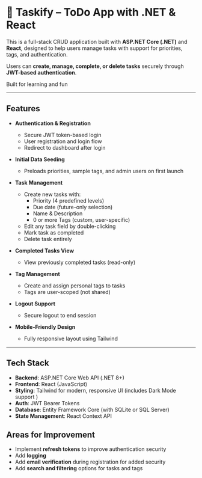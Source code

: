 # 📝 Taskify – ToDo App with .NET & React

This is a full-stack CRUD application built with **ASP.NET Core (.NET)** and **React**, designed to help users manage tasks with support for priorities, tags, and authentication.

Users can **create, manage, complete, or delete tasks** securely through **JWT-based authentication**.

Built for learning and fun

---

## Features

- **Authentication & Registration**
  - Secure JWT token-based login
  - User registration and login flow
  - Redirect to dashboard after login

- **Initial Data Seeding**
  - Preloads priorities, sample tags, and admin users on first launch

- **Task Management**
  - Create new tasks with:
    - Priority (4 predefined levels)
    - Due date (future-only selection)
    - Name & Description
    - 0 or more Tags (custom, user-specific)
  - Edit any task field by double-clicking
  - Mark task as completed
  - Delete task entirely

- **Completed Tasks View**
  - View previously completed tasks (read-only)

- **Tag Management**
  - Create and assign personal tags to tasks
  - Tags are user-scoped (not shared)

- **Logout Support**
  - Secure logout to end session
  
 - **Mobile-Friendly Design**
    - Fully responsive layout using Tailwind

---

## Tech Stack

- **Backend**: ASP.NET Core Web API (.NET 8+)
- **Frontend**: React (JavaScript)
- **Styling**: Tailwind for modern, responsive UI (includes Dark Mode support )
- **Auth**: JWT Bearer Tokens
- **Database**: Entity Framework Core (with SQLite or SQL Server)
- **State Management**: React Context API


## Areas for Improvement

- Implement **refresh tokens** to improve authentication security
- Add **logging**
- Add **email verification** during registration for added  security
- Add **search and filtering** options for tasks and tags

